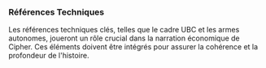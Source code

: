 ### Références Techniques

Les références techniques clés, telles que le cadre UBC et les armes autonomes, joueront un rôle crucial dans la narration économique de Cipher. Ces éléments doivent être intégrés pour assurer la cohérence et la profondeur de l'histoire.
